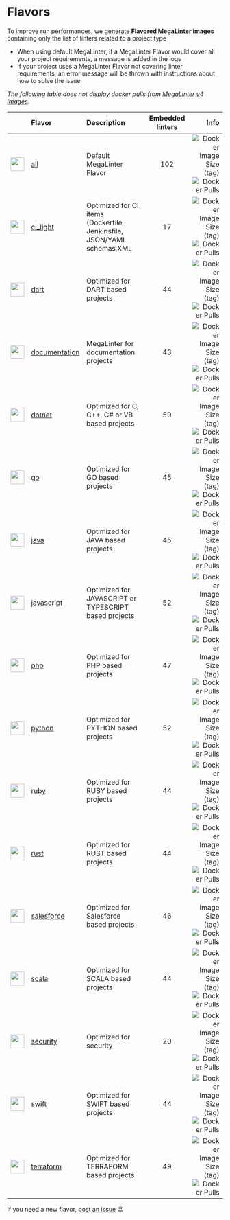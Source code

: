 <!-- markdownlint-disable MD013 -->
<!-- Generated by .automation/build.py, please do not update manually -->
<!-- flavors-section-start -->

# Flavors

To improve run performances, we generate **Flavored MegaLinter images** containing only the list of linters related to a project type

- When using default MegaLinter, if a MegaLinter Flavor would cover all your project requirements, a message is added in the logs
- If your project uses a MegaLinter Flavor not covering linter requirements, an error message will be thrown with instructions about how to solve the issue

_The following table does not display docker pulls from [MegaLinter v4 images](https://hub.docker.com/r/nvuillam/mega-linter)._

<!-- flavors-table-start -->
|                                                                         <!-- -->                                                                         | Flavor                                                          | Description                                                            | Embedded linters |                                                                                                                                                                                                       Info |
|:--------------------------------------------------------------------------------------------------------------------------------------------------------:|:----------------------------------------------------------------|:-----------------------------------------------------------------------|:----------------:|-----------------------------------------------------------------------------------------------------------------------------------------------------------------------------------------------------------:|
| <img src="https://github.com/megalinter/megalinter/raw/main/docs/assets/images/mega-linter-square.png" alt="" height="32px" class="megalinter-icon"></a> | [all](https://megalinter.github.io/v6-alpha/supported-linters/) | Default MegaLinter Flavor                                              |       102        |                             ![Docker Image Size (tag)](https://img.shields.io/docker/image-size/megalinter/megalinter/v6-alpha) ![Docker Pulls](https://img.shields.io/docker/pulls/megalinter/megalinter) |
|      <img src="https://github.com/megalinter/megalinter/raw/main/docs/assets/icons/ci_light.ico" alt="" height="32px" class="megalinter-icon"></a>       | [ci_light](flavors/ci_light.md#readme)                          | Optimized for CI items (Dockerfile, Jenkinsfile, JSON/YAML schemas,XML |        17        |           ![Docker Image Size (tag)](https://img.shields.io/docker/image-size/megalinter/megalinter-ci_light/v6-alpha) ![Docker Pulls](https://img.shields.io/docker/pulls/megalinter/megalinter-ci_light) |
|        <img src="https://github.com/megalinter/megalinter/raw/main/docs/assets/icons/dart.ico" alt="" height="32px" class="megalinter-icon"></a>         | [dart](flavors/dart.md#readme)                                  | Optimized for DART based projects                                      |        44        |                   ![Docker Image Size (tag)](https://img.shields.io/docker/image-size/megalinter/megalinter-dart/v6-alpha) ![Docker Pulls](https://img.shields.io/docker/pulls/megalinter/megalinter-dart) |
|    <img src="https://github.com/megalinter/megalinter/raw/main/docs/assets/icons/documentation.ico" alt="" height="32px" class="megalinter-icon"></a>    | [documentation](flavors/documentation.md#readme)                | MegaLinter for documentation projects                                  |        43        | ![Docker Image Size (tag)](https://img.shields.io/docker/image-size/megalinter/megalinter-documentation/v6-alpha) ![Docker Pulls](https://img.shields.io/docker/pulls/megalinter/megalinter-documentation) |
|       <img src="https://github.com/megalinter/megalinter/raw/main/docs/assets/icons/dotnet.ico" alt="" height="32px" class="megalinter-icon"></a>        | [dotnet](flavors/dotnet.md#readme)                              | Optimized for C, C++, C# or VB based projects                          |        50        |               ![Docker Image Size (tag)](https://img.shields.io/docker/image-size/megalinter/megalinter-dotnet/v6-alpha) ![Docker Pulls](https://img.shields.io/docker/pulls/megalinter/megalinter-dotnet) |
|         <img src="https://github.com/megalinter/megalinter/raw/main/docs/assets/icons/go.ico" alt="" height="32px" class="megalinter-icon"></a>          | [go](flavors/go.md#readme)                                      | Optimized for GO based projects                                        |        45        |                       ![Docker Image Size (tag)](https://img.shields.io/docker/image-size/megalinter/megalinter-go/v6-alpha) ![Docker Pulls](https://img.shields.io/docker/pulls/megalinter/megalinter-go) |
|        <img src="https://github.com/megalinter/megalinter/raw/main/docs/assets/icons/java.ico" alt="" height="32px" class="megalinter-icon"></a>         | [java](flavors/java.md#readme)                                  | Optimized for JAVA based projects                                      |        45        |                   ![Docker Image Size (tag)](https://img.shields.io/docker/image-size/megalinter/megalinter-java/v6-alpha) ![Docker Pulls](https://img.shields.io/docker/pulls/megalinter/megalinter-java) |
|     <img src="https://github.com/megalinter/megalinter/raw/main/docs/assets/icons/javascript.ico" alt="" height="32px" class="megalinter-icon"></a>      | [javascript](flavors/javascript.md#readme)                      | Optimized for JAVASCRIPT or TYPESCRIPT based projects                  |        52        |       ![Docker Image Size (tag)](https://img.shields.io/docker/image-size/megalinter/megalinter-javascript/v6-alpha) ![Docker Pulls](https://img.shields.io/docker/pulls/megalinter/megalinter-javascript) |
|         <img src="https://github.com/megalinter/megalinter/raw/main/docs/assets/icons/php.ico" alt="" height="32px" class="megalinter-icon"></a>         | [php](flavors/php.md#readme)                                    | Optimized for PHP based projects                                       |        47        |                     ![Docker Image Size (tag)](https://img.shields.io/docker/image-size/megalinter/megalinter-php/v6-alpha) ![Docker Pulls](https://img.shields.io/docker/pulls/megalinter/megalinter-php) |
|       <img src="https://github.com/megalinter/megalinter/raw/main/docs/assets/icons/python.ico" alt="" height="32px" class="megalinter-icon"></a>        | [python](flavors/python.md#readme)                              | Optimized for PYTHON based projects                                    |        52        |               ![Docker Image Size (tag)](https://img.shields.io/docker/image-size/megalinter/megalinter-python/v6-alpha) ![Docker Pulls](https://img.shields.io/docker/pulls/megalinter/megalinter-python) |
|        <img src="https://github.com/megalinter/megalinter/raw/main/docs/assets/icons/ruby.ico" alt="" height="32px" class="megalinter-icon"></a>         | [ruby](flavors/ruby.md#readme)                                  | Optimized for RUBY based projects                                      |        44        |                   ![Docker Image Size (tag)](https://img.shields.io/docker/image-size/megalinter/megalinter-ruby/v6-alpha) ![Docker Pulls](https://img.shields.io/docker/pulls/megalinter/megalinter-ruby) |
|        <img src="https://github.com/megalinter/megalinter/raw/main/docs/assets/icons/rust.ico" alt="" height="32px" class="megalinter-icon"></a>         | [rust](flavors/rust.md#readme)                                  | Optimized for RUST based projects                                      |        44        |                   ![Docker Image Size (tag)](https://img.shields.io/docker/image-size/megalinter/megalinter-rust/v6-alpha) ![Docker Pulls](https://img.shields.io/docker/pulls/megalinter/megalinter-rust) |
|     <img src="https://github.com/megalinter/megalinter/raw/main/docs/assets/icons/salesforce.ico" alt="" height="32px" class="megalinter-icon"></a>      | [salesforce](flavors/salesforce.md#readme)                      | Optimized for Salesforce based projects                                |        46        |       ![Docker Image Size (tag)](https://img.shields.io/docker/image-size/megalinter/megalinter-salesforce/v6-alpha) ![Docker Pulls](https://img.shields.io/docker/pulls/megalinter/megalinter-salesforce) |
|        <img src="https://github.com/megalinter/megalinter/raw/main/docs/assets/icons/scala.ico" alt="" height="32px" class="megalinter-icon"></a>        | [scala](flavors/scala.md#readme)                                | Optimized for SCALA based projects                                     |        44        |                 ![Docker Image Size (tag)](https://img.shields.io/docker/image-size/megalinter/megalinter-scala/v6-alpha) ![Docker Pulls](https://img.shields.io/docker/pulls/megalinter/megalinter-scala) |
|      <img src="https://github.com/megalinter/megalinter/raw/main/docs/assets/icons/security.ico" alt="" height="32px" class="megalinter-icon"></a>       | [security](flavors/security.md#readme)                          | Optimized for security                                                 |        20        |           ![Docker Image Size (tag)](https://img.shields.io/docker/image-size/megalinter/megalinter-security/v6-alpha) ![Docker Pulls](https://img.shields.io/docker/pulls/megalinter/megalinter-security) |
|        <img src="https://github.com/megalinter/megalinter/raw/main/docs/assets/icons/swift.ico" alt="" height="32px" class="megalinter-icon"></a>        | [swift](flavors/swift.md#readme)                                | Optimized for SWIFT based projects                                     |        44        |                 ![Docker Image Size (tag)](https://img.shields.io/docker/image-size/megalinter/megalinter-swift/v6-alpha) ![Docker Pulls](https://img.shields.io/docker/pulls/megalinter/megalinter-swift) |
|      <img src="https://github.com/megalinter/megalinter/raw/main/docs/assets/icons/terraform.ico" alt="" height="32px" class="megalinter-icon"></a>      | [terraform](flavors/terraform.md#readme)                        | Optimized for TERRAFORM based projects                                 |        49        |         ![Docker Image Size (tag)](https://img.shields.io/docker/image-size/megalinter/megalinter-terraform/v6-alpha) ![Docker Pulls](https://img.shields.io/docker/pulls/megalinter/megalinter-terraform) |
<!-- flavors-table-end -->

If you need a new flavor, [post an issue](https://github.com/megalinter/megalinter/issues) :wink:


<!-- flavors-section-end -->
